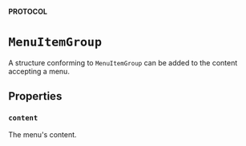 **PROTOCOL**

# `MenuItemGroup`

A structure conforming to `MenuItemGroup` can be added to the content accepting a menu.

## Properties
### `content`

The menu's content.
